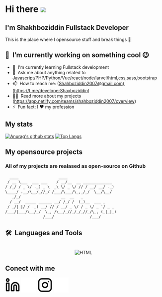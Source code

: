 # Hi there <a href="https://www.gautamkrishnar.com/"><img src="https://media.giphy.com/media/hvRJCLFzcasrR4ia7z/giphy.gif" width="25px"></a>
## I'm Shakhboziddin Fullstack Developer
This is the place where I opensource stuff and break things :rofl:

## 🔭 &nbsp;I’m currently working on something cool :wink:
- 🌱 &nbsp;I'm currently learning Fullstack development
- 💬 &nbsp;Ask me about anything related to Javascript/PHP/Python/Vue/react/node/larvel/html,css,sass,bootstrap
- 📫 &nbsp;How to reach me: (Shahboziddin2007@gmail.com),(https://t.me/developerShaxboziddin) 
- 👨‍💻 &nbsp;Read more about my projects (https://app.netlify.com/teams/shahboziddin2007/overview)
- ⚡ &nbsp;Fun fact: I :heart: my profession


## My stats
[![Anurag's github stats](https://github-readme-stats.vercel.app/api?username=Shahboziddin2007&layout=compact&langs_count=7&theme=dark)](https://github.com/anuraghazra/github-readme-stats)
[![Top Langs](https://github-readme-stats.vercel.app/api/top-langs/?username=Shahboziddin2007&layout=compact&langs_count=7&theme=dark)](https://github.com/anuraghazra/github-readme-stats)
## My opensource projects
### All of my projects are realased as open-source on Github
```
  ____                  ____                      
 / __ \___  ___ ___    / __/__  __ _____________  
/ /_/ / _ \/ -_) _ \  _\ \/ _ \/ // / __/ __/ -_)   
\____/ .__/\__/_//_/ /___/\___/\_,_/_/  \__/\__/    
   _/_/                  __  __   _                
  / __/  _____ ______ __/ /_/ /  (_)__  ___ _      
 / _/| |/ / -_) __/ // / __/ _ \/ / _ \/ _ `/ _ _  
/___/|___/\__/_/  \_, /\__/_//_/_/_//_/\_, (_|_|_)  
                 /___/                /___/        
```
 ## <b>🛠️&nbsp;&nbsp;Languages&nbsp;and&nbsp;Tools</b>
  <br/>
  <div style="display: inline_block" align="center">
  <img alt="HTML" height="50" width="50" src="https://cdn.jsdelivr.net/gh/devicons/devicon/icons/html5/html5-original.svg">
 
</div>

## Conect with me
[![website](./img/linkedin-light.svg)](https://linkedin.com/in/shaxboziddin-shaxobiddinov-338a26230#gh-light-mode-only)
[![website](./img/linkedin-dark.svg)](https://linkedin.com/in/shaxboziddin-shaxobiddinov-338a26230#gh-dark-mode-only)
[![website](./img/instagram-light.svg)](https://www.instagram.com/shakhboziddin_dev#gh-light-mode-only)
[![website](./img/instagram-dark.svg)](https://www.instagram.com/shakhboziddin_dev#gh-dark-mode-only)
&nbsp;&nbsp;
##
